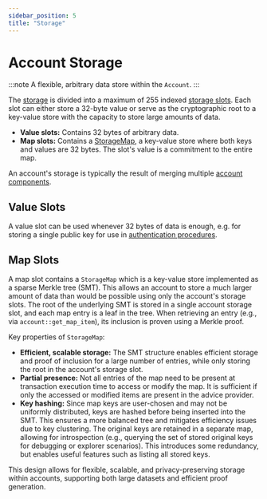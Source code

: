 ```yaml
---
sidebar_position: 5
title: "Storage"
---
```


# Account Storage

:::note
A flexible, arbitrary data store within the `Account`.
:::

The [storage](https://docs.rs/miden-objects/latest/miden_objects/account/struct.AccountStorage.html) is divided into a maximum of 255 indexed [storage slots](https://docs.rs/miden-objects/latest/miden_objects/account/enum.StorageSlot.html). Each slot can either store a 32-byte value or serve as the cryptographic root to a key-value store with the capacity to store large amounts of data.

- **Value slots:** Contains 32 bytes of arbitrary data.
- **Map slots:** Contains a [StorageMap](#storagemap), a key-value store where both keys and values are 32 bytes. The slot's value is a commitment to the entire map.

An account's storage is typically the result of merging multiple [account components](./components).

## Value Slots

A value slot can be used whenever 32 bytes of data is enough, e.g. for storing a single public key for use in [authentication procedures](code#authentication).

## Map Slots

A map slot contains a `StorageMap` which is a key-value store implemented as a sparse Merkle tree (SMT). This allows an account to store a much larger amount of data than would be possible using only the account's storage slots. The root of the underlying SMT is stored in a single account storage slot, and each map entry is a leaf in the tree. When retrieving an entry (e.g., via `account::get_map_item`), its inclusion is proven using a Merkle proof.

Key properties of `StorageMap`:

- **Efficient, scalable storage:** The SMT structure enables efficient storage and proof of inclusion for a large number of entries, while only storing the root in the account's storage slot.
- **Partial presence:** Not all entries of the map need to be present at transaction execution time to access or modify the map. It is sufficient if only the accessed or modified items are present in the advice provider.
- **Key hashing:** Since map keys are user-chosen and may not be uniformly distributed, keys are hashed before being inserted into the SMT. This ensures a more balanced tree and mitigates efficiency issues due to key clustering. The original keys are retained in a separate map, allowing for introspection (e.g., querying the set of stored original keys for debugging or explorer scenarios). This introduces some redundancy, but enables useful features such as listing all stored keys.

This design allows for flexible, scalable, and privacy-preserving storage within accounts, supporting both large datasets and efficient proof generation.
